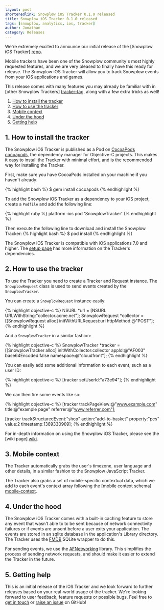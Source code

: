 ```yaml
---
layout: post
shortenedlink: Snowplow iOS Tracker 0.1.0 released
title: Snowplow iOS Tracker 0.1.0 released
tags: [snowplow, analytics, ios, tracker]
author: Jonathan
category: Releases
---
```


We're extremely excited to announce our initial release of the [Snowplow iOS Tracker] [repo].

Mobile trackers have been one of the Snowplow community's most highly requested features, and we are very pleased to finally have this ready for release. The Snowplow iOS Tracker will allow you to track Snowplow events from your iOS applications and games.

This release comes with many features you may already be familiar with in [other Snowplow Trackers] [tracker-tag], along with a few extra tricks as well!

1. [How to install the tracker](/blog/2014/09/xx/snowplow-ios-tracker-0.1.0-released/#install)
2. [How to use the tracker](/blog/2014/09/xx/snowplow-ios-tracker-0.1.0-released/#usage)
3. [Mobile context](/blog/2014/09/xx/snowplow-ios-tracker-0.1.0-released/#mobile-context)
4. [Under the hood](/blog/2014/09/xx/snowplow-ios-tracker-0.1.0-released/#under-the-hood)
5. [Getting help](/blog/2014/09/xx/snowplow-ios-tracker-0.1.0-released/#help)

<!--more-->

<h2><a name="install">1. How to install the tracker</a></h2>

The Snowplow iOS Tracker is published as a Pod on [CocoaPods] [cocoapods], the dependency manager for Objective-C projects. This makes it easy to install the Tracker with minimal effort, and is the recommended way for installing the Tracker.

First, make sure you have CocoaPods installed on your machine if you haven't already:

{% highlight bash %}
$ gem install cocoapods
{% endhighlight %}

To add the Snowplow iOS Tracker as a dependency to your iOS project, create a `Podfile` and add the following line:

{% highlight ruby %}
platform :ios
pod 'SnowplowTracker'
{% endhighlight %}

Then execute the following line to download and install the Snowplow Tracker:
{% highlight bash %}
$ pod install
{% endhighlight %}

The Snowplow iOS Tracker is compatible with iOS applications 7.0 and higher. The [setup page][setup] has more information on the Tracker's dependencies.

<h2><a name="usage">2. How to use the tracker</a></h2>

To use the Tracker you need to create a Tracker and Request instance. The `SnowplowRequest` class is used to send events created by the `SnowplowTracker`.

You can create a `SnowplowRequest` instance easily:

{% highlight objective-c %}
NSURL *url = [NSURL URLWithString:"collector.acme.net"];
SnowplowRequest *collector = [[SnowplowRequest alloc] initWithURLRequest:url 
                                                              httpMethod:@"POST"];
{% endhighlight %}

And a `SnowplowTracker` in a similar fashion:

{% highlight objective-c %}
SnowplowTracker *tracker = [[SnowplowTracker alloc] initWithCollector:collector 
                                                                appId:@"AF003" 
                                                        base64Encoded:false 
                                                            namespace:@"cloudfront"];
{% endhighlight %}

You can easily add some additional information to each event, such as a user ID:

{% highlight objective-c %}
[tracker setUserId:"a73e94"];
{% endhighlight %}

We can then fire some events like so:

{% highlight objective-c %}
[tracker trackPageView:@"www.example.com" 
                 title:@"example page" 
              referrer:@"www.referrer.com"];

[tracker trackStructuredEvent:"shop" 
                       action:"add-to-basket" 
                     property:"pcs" 
                        value:2 
                    timestamp:1369330909];
{% endhighlight %}

For in-depth information on using the Snowplow iOS Tracker, please see the [wiki page] [wiki].

<h2><a name="mobile-context">3. Mobile context</a></h2>

The Tracker automatically grabs the user's timezone, user language and other details, in a similar fashion to the Snowplow JavaScript Tracker.

The Tracker also grabs a set of mobile-specific contextual data, which we add to each event's context array following the [mobile context schema] [mobile-context].

<h2><a name="under-the-hood">4. Under the hood</a></h2>

The Snowplow iOS Tracker comes with a built-in caching feature to store any event that wasn't able to to be sent because of network connectivity failures or if events are unsent before a user exits your application. The events are stored in an sqlite database in the application's Library directory. The Tracker uses the [FMDB][fmdb] SQLite wrapper to do this.

For sending events, we use the [AFNetworking][afnetworking] library. This simplifies the process of sending network requests, and should make it easier to extend the Tracker in the future.

<h2><a name="help">5. Getting help</a></h2>

This is an initial release of the iOS Tracker and we look forward to further releases based on your real-world usage of the tracker. We're looking forward to user feedback, feature requests or possible bugs. Feel free to [get in touch][talk-to-us] or [raise an issue][issues] on GitHub!

[tracker-tag]: http://snowplowanalytics.com/tags.html#tracker
[fmdb]: https://github.com/ccgus/fmdb
[afnetworking]: https://github.com/AFNetworking/AFNetworking

[cocoapods]: http://cocoapods.org/

[repo]: https://github.com/snowplow/snowplow-ios-tracker
[mobile-context]: http://iglucentral.com/schemas/com.snowplowanalytics.snowplow/mobile_context/jsonschema/1-0-0
[wiki]: https://github.com/snowplow/snowplow/wiki/iOS-Tracker
[setup]: https://github.com/snowplow/snowplow/wiki/iOS-tracker-setup
[talk-to-us]: https://github.com/snowplow/snowplow/wiki/Talk-to-us
[issues]: https://github.com/snowplow/snowplow-ios-tracker/issues
